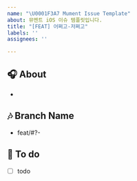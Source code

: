 ```yaml
---
name: "\U0001F3A7 Mument Issue Template"
about: 뮤멘트 iOS 이슈 템플릿입니다.
title: "[FEAT] 어쩌고-저쩌고"
labels: ''
assignees: ''

---
```


## 🎧 About
<!-- 해당 이슈에서 할 작업에 대해 설명해 주세요. -->
* 

## 🎶 Branch Name
<!-- 해당 이슈와 관련된 작업을 진행할 브랜치명을 작성해 주세요. -->
* feat/#?-

## 🎹 To do
<!-- 해야 할 일을 적어 주세요. -->
- [ ] todo

